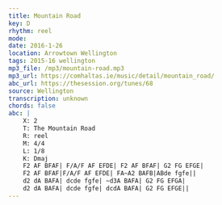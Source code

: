 ```yaml
---
title: Mountain Road
key: D
rhythm: reel
mode: 
date: 2016-1-26
location: Arrowtown Wellington
tags: 2015-16 wellington
mp3_file: /mp3/mountain-road.mp3
mp3_url: https://comhaltas.ie/music/detail/mountain_road/
abc_url: https://thesession.org/tunes/68
source: Wellington
transcription: unknown
chords: false
abc: |
    X: 2
    T: The Mountain Road
    R: reel
    M: 4/4
    L: 1/8
    K: Dmaj
    F2 AF BFAF| F/A/F AF EFDE| F2 AF BFAF| G2 FG EFGE|
    F2 AF BFAF|F/A/F AF EFDE| FA~A2 BAFB|ABde fgfe||
    d2 dA BAFA| dcde fgfe| ~d3A BAFA| G2 FG EFGA|
    d2 dA BAFA| dcde fgfe| dcdA BAFA| G2 FG EFGE||
---
```

